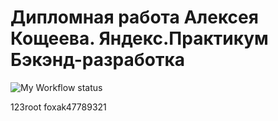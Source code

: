 # Дипломная работа Алексея Кощеева. Яндекс.Практикум Бэкэнд-разработка
![My Workflow status](https://github.com/firefoxkid/foodgram-project-react/actions/workflows/main.yml/badge.svg)

123root
foxak47789321
